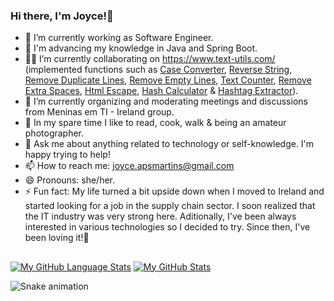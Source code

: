 ### Hi there, I'm Joyce!👋

- 🤖 I’m currently working as Software Engineer.
- 🌱 I'm advancing my knowledge in Java and Spring Boot.
- 👩‍💻 I’m currently collaborating on https://www.text-utils.com/ (implemented functions such as [Case Converter](https://www.text-utils.com/case-converter/), [Reverse String](https://www.text-utils.com/reverse-string/), [Remove Duplicate Lines](https://www.text-utils.com/remove-duplicate-lines/), [Remove Empty Lines](https://www.text-utils.com/remove-empty-lines/), [Text Counter](https://www.text-utils.com/text-counter/), [Remove Extra Spaces](https://www.text-utils.com/remove-extra-spaces/), [Html Escape](https://www.text-utils.com/html-escape/), [Hash Calculator](https://www.text-utils.com/hash-calculator/) & [Hashtag Extractor](https://www.text-utils.com/hashtag-extractor)). 
- 👯 I’m currently organizing and moderating meetings and discussions from Meninas em TI - Ireland group.
- 🙆 In my spare time I like to read, cook, walk & being an amateur photographer.
- 💬 Ask me about anything related to technology or self-knowledge. I'm happy trying to help!
- 📫 How to reach me: joyce.apsmartins@gmail.com
- 😄 Pronouns: she/her.
- ⚡ Fun fact: My life turned a bit upside down when I moved to Ireland and started looking for a job in the supply chain sector. I soon realized that the IT industry was very strong here. Aditionally, I've been always interested in various technologies so I decided to try. Since then, I've been loving it!🥰

##

[![My GitHub Language Stats](https://github-readme-stats.vercel.app/api/top-langs/?username=joycesilvamartins&langs_count=5&theme=monokai)]()
[![My GitHub Stats](https://github-readme-stats.vercel.app/api/?username=joycesilvamartins&count_private=true&theme=monokai&show_icons=true)]()

 ![Snake animation](https://github.com/joycesilvamartins/joycesilvamartins/blob/output/github-contribution-grid-snake.svg)




